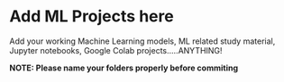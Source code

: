 # Add ML Projects here

<p> Add your working Machine Learning models, ML related study material, Jupyter notebooks, Google Colab projects.....ANYTHING!</p>
<strong> NOTE: Please name your folders properly before commiting </strong>
